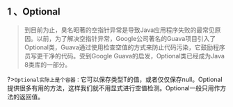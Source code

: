 ## 1 、Optional

> 到目前为止，臭名昭著的空指针异常是导致Java应用程序失败的最常见原因。以前，为了解决空指针异常，Google公司著名的Guava项目引入了Optional类，Guava通过使用检查空值的方式来防止代码污染，它鼓励程序员写更干净的代码。受到Google Guava的启发，Optional类已经成为Java 8类库的一部分。
>

?>`Optional实际上是个容器：`它可以保存类型T的值，或者仅仅保存null。Optional提供很多有用的方法，这样我们就不用显式进行空值检测。Optional一般只用作方法的返回值。



